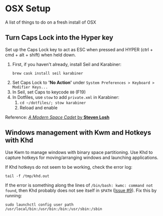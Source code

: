 # OSX Setup
A list of things to do on a fresh install of OSX

## Turn Caps Lock into the Hyper key
Set up the Caps Lock key to act as ESC when pressed and HYPER (ctrl + cmd + alt + shift) when held down.

1. First, if you haven't already, install Seil and Karabiner:
    ```
    brew cask install seil karabiner
    ```
1. Set Caps Lock to **'No Action'** under  `System Preferences > Keyboard > Modifier Keys...`
1. In Seil, set Caps to keycode `80` (F19)
1. In Dotfiles, use `stow` to add `private.xml` in Karabiner:
    1. `cd ~/dotfiles/; stow karabiner`
    1. Reload and enable

Reference: [_A Modern Space Cadet_ by **Steven Losh**](http://stevelosh.com/blog/2012/10/a-modern-space-cadet/#hyper)


## Windows management with Kwm and Hotkeys with Khd
Use Kwm to manage windows with binary space partitioning. Use Khd to capture hotkeys for moving/arranging windows and launching applications.

If Khd hotkeys do not seem to be working, check the error log:
```
tail -f /tmp/khd.out
```

If the error is something along the lines of `/bin/bash: kwmc: command not found`, then Khd probably does not see itself in `$PATH`  ([Issue #9](https://github.com/koekeishiya/khd/issues/9)). Fix this by running:
```
sudo launchctl config user path /usr/local/bin:/usr/bin:/bin:/usr/sbin:/sbin
```
